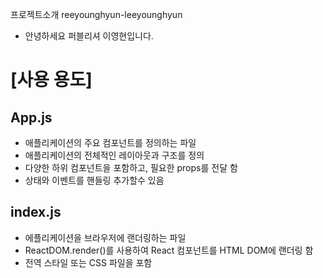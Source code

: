 프로젝트소개 reeyounghyun-leeyounghyun
- 안녕하세요 퍼블리셔 이영현입니다.

# [사용 용도]
## App.js
- 애플리케이션의 주요 컴포넌트를 정의하는 파일
- 애플리케이션의 전체적인 레이아웃과 구조를 정의
- 다양한 하위 컴포넌트을 포함하고, 필요한 props를 전달 함
- 상태와 이벤트를 핸들링 추가할수 있음

## index.js
- 에플리케이션을 브라우저에 랜더링하는 파일
- ReactDOM.render()를 사용하여 React 컴포넌트를 HTML DOM에 랜더링 함
- 전역 스타일 또는 CSS 파일을 포함
